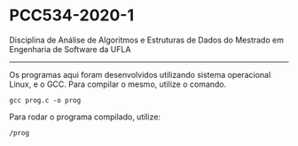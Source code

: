 # PCC534-2020-1

Disciplina de Análise de Algoritmos e Estruturas de Dados do Mestrado em Engenharia de Software da UFLA

---

Os programas aqui foram desenvolvidos utilizando sistema operacional Linux, e o GCC. Para compilar o mesmo, utilize o comando.

`gcc prog.c -o prog`

Para rodar o programa compilado, utilize:

`/prog`
